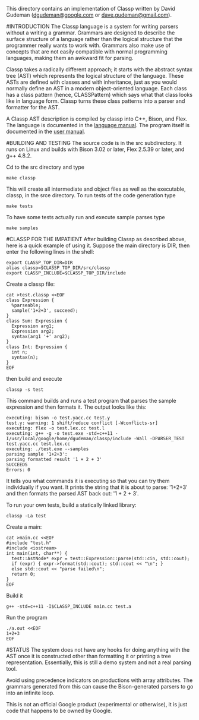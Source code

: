 This directory contains an implementation of Classp written by David Gudeman
(dgudeman@google.com or dave.gudeman@gmail.com).

#INTRODUCTION
The Classp language is a system for writing parsers without a writing a grammar.
Grammars are designed to describe the surface structure of a language rather
than the logical structure that the programmer really wants to work with.
Grammars also make use of concepts that are not easily compatible with normal
programming languages, making them an awkward fit for parsing.

Classp takes a radically different approach; it starts with the abstract
syntax tree (AST) which represents the logical structure of the language.
These ASTs are defined with classes and with inheritance, just as you would
normally define an AST in a modern object-oriented language. Each class
has a class pattern (hence, CLASSPattern) which says what that class looks
like in language form. Classp turns these class patterns into a parser and
formatter for the AST.

A Classp AST description is compiled by classp into C++, Bison, and Flex.
The language is documented in the [language manual](https://docs.google.com/document/d/1hqtbPkKbA5janVVb0xEXg4n1nGKs3tCgijK2PFRCx2k/edit?usp=sharing).
The program itself is documented in the [user manual](https://docs.google.com/document/d/1Qq3R87a-_Aru8DXXVpxM35y5rWWwrJ1tpKoWs3y0o1U/edit?usp=sharing).

#BUILDING AND TESTING
The source code is in the src subdirectory. It runs on Linux and builds with Bison 3.02
or later, Flex 2.5.39 or later, and g++ 4.8.2.

Cd to the src directory and type

  ```shell
  make classp
  ```

This will create all intermediate and object files as well as the executable,
classp, in the srce directory. To run tests of the code generation type

  ```shell
  make tests
  ````

To have some tests actually run and execute sample parses type

  ```shell
  make samples
  ```

#CLASSP FOR THE IMPATIENT
After building Classp as described above, here is a quick example of using it. Suppose
the main directory is DIR, then enter the following lines in the shell:
```
export CLASSP_TOP_DIR=DIR
alias classp=$CLASSP_TOP_DIR/src/classp
export CLASSP_INCLUDE=$CLASSP_TOP_DIR/include
```
Create a classp file:
```
cat >test.classp <<EOF
class Expression {
  %parseable;
  sample('1+2+3', succeed);
}
class Sum: Expression {
  Expression arg1;
  Expression arg2;
  syntax(arg1 '+' arg2);
}
class Int: Expression {
  int n;
  syntax(n);
}
EOF
```
then build and execute
```
classp -s test
```
This command builds and runs a test program that parses the sample expression
and then formats it. The output looks like this:
```
executing: bison -o test.yacc.cc test.y
test.y: warning: 1 shift/reduce conflict [-Wconflicts-sr]
executing: flex -o test.lex.cc test.l
executing: g++ -g -o test.exe -std=c++11 -I/usr/local/google/home/dgudeman/classp/include -Wall -DPARSER_TEST test.yacc.cc test.lex.cc
executing: ./test.exe --samples
parsing sample '1+2+3':
parsing formatted result '1 + 2 + 3'
SUCCEEDS
Errors: 0
```
It tells you what commands it is executing so that you can try them
individually if you want. It prints the string that it is about to
parse: '1+2+3' and then formats the parsed AST back out: '1 + 2 + 3'.

To run your own tests, build a statically linked library:
```
classp -La test
```
Create a main:
```
cat >main.cc <<EOF
#include "test.h"
#include <iostream>
int main(int, char**) {
  test::AstNode* expr = test::Expression::parse(std::cin, std::cout);
  if (expr) { expr->format(std::cout); std::cout << "\n"; }
  else std::cout << "parse failed\n";
  return 0;
}
EOF
```
Build it
```
g++ -std=c++11 -I$CLASSP_INCLUDE main.cc test.a
```
Run the program
```
./a.out <<EOF
1+2+3
EOF
```

#STATUS
The system does not have any hooks for doing anything with the AST once it
is constructed other than formatting it or printing a tree representation.
Essentially, this is still a demo system and not a real parsing tool.

Avoid using precedence indicators on productions with array attributes. The
grammars generated from this can cause the Bison-generated parsers to go
into an infinite loop.

This is not an official Google product (experimental or otherwise), it is just
code that happens to be owned by Google.
